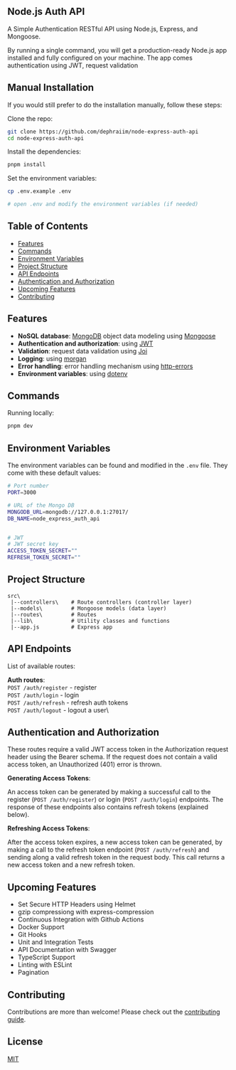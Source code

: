## Node.js Auth API

A Simple Authentication RESTful API using Node.js, Express, and Mongoose.

By running a single command, you will get a production-ready Node.js app installed and fully configured on your machine. The app comes authentication using JWT, request validation

## Manual Installation

If you would still prefer to do the installation manually, follow these steps:

Clone the repo:

```bash
git clone https://github.com/dephraiim/node-express-auth-api
cd node-express-auth-api
```

Install the dependencies:

```bash
pnpm install
```

Set the environment variables:

```bash
cp .env.example .env

# open .env and modify the environment variables (if needed)

```

## Table of Contents

- [Features](#features)
- [Commands](#commands)
- [Environment Variables](#environment-variables)
- [Project Structure](#project-structure)
- [API Endpoints](#api-endpoints)
- [Authentication and Authorization](#authentication-and-authorization)
- [Upcoming Features](#upcoming-features)
- [Contributing](#contributing)

## Features

- **NoSQL database**: [MongoDB](https://www.mongodb.com) object data modeling using [Mongoose](https://mongoosejs.com)
- **Authentication and authorization**: using [JWT](https://jwt.io)
- **Validation**: request data validation using [Joi](https://github.com/hapijs/joi)
- **Logging**: using [morgan](https://github.com/expressjs/morgan)
- **Error handling**: error handling mechanism using [http-errors](https://github.com/jshttp/http-errors)
- **Environment variables**: using [dotenv](https://github.com/motdotla/dotenv)

## Commands

Running locally:

```bash
pnpm dev
```

## Environment Variables

The environment variables can be found and modified in the `.env` file. They come with these default values:

```bash
# Port number
PORT=3000

# URL of the Mongo DB
MONGODB_URL=mongodb://127.0.0.1:27017/
DB_NAME=node_express_auth_api


# JWT
# JWT secret key
ACCESS_TOKEN_SECRET=""
REFRESH_TOKEN_SECRET=""
```

## Project Structure

```
src\
 |--controllers\    # Route controllers (controller layer)
 |--models\         # Mongoose models (data layer)
 |--routes\         # Routes
 |--lib\            # Utility classes and functions
 |--app.js          # Express app
```

## API Endpoints

List of available routes:

**Auth routes**:\
`POST /auth/register` - register\
`POST /auth/login` - login\
`POST /auth/refresh` - refresh auth tokens\
`POST /auth/logout` - logout a user\

## Authentication and Authorization

These routes require a valid JWT access token in the Authorization request header using the Bearer schema. If the request does not contain a valid access token, an Unauthorized (401) error is thrown.

**Generating Access Tokens**:

An access token can be generated by making a successful call to the register (`POST /auth/register`) or login (`POST /auth/login`) endpoints. The response of these endpoints also contains refresh tokens (explained below).

**Refreshing Access Tokens**:

After the access token expires, a new access token can be generated, by making a call to the refresh token endpoint (`POST /auth/refresh`) and sending along a valid refresh token in the request body. This call returns a new access token and a new refresh token.

## Upcoming Features

- Set Secure HTTP Headers using Helmet
- gzip compressiong with express-compression
- Continuous Integration with Github Actions
- Docker Support
- Git Hooks
- Unit and Integration Tests
- API Documentation with Swagger
- TypeScript Support
- Linting with ESLint
- Pagination

## Contributing

Contributions are more than welcome! Please check out the [contributing guide](CONTRIBUTING.md).

## License

[MIT](LICENSE)
